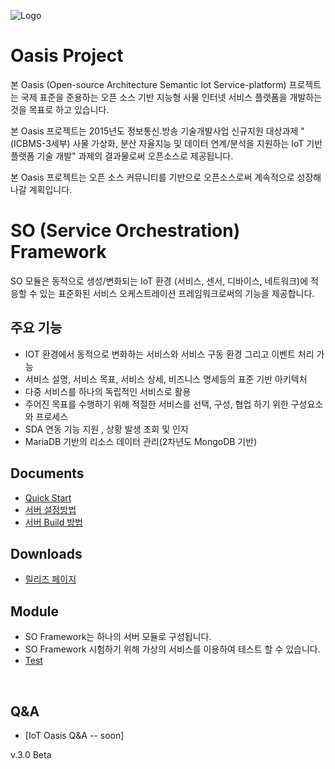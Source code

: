 
![Logo](https://github.com/iotoasis/SO/blob/master/logo_oasis_m.png)

# Oasis Project

본 Oasis (Open-source Architecture Semantic Iot Service-platform) 프로젝트는 국제 표준을 준용하는 오픈 소스 기반 지능형 사물 인터넷 서비스 플랫폼을 개발하는 것을 목표로 하고 있습니다.

본 Oasis 프로젝트는 2015년도 정보통신․방송 기술개발사업 신규지원 대상과제 "(ICBMS-3세부) 사물 가상화, 분산 자율지능 및 데이터 연계/분석을 지원하는 IoT 기반 플랫폼 기술 개발" 과제의 결과물로써 오픈소스로 제공됩니다.

본 Oasis 프로젝트는 오픈 소스 커뮤니티를 기반으로 오픈소스로써 계속적으로 성장해 나갈 계획입니다.

# SO (Service Orchestration) Framework

SO 모듈은 동적으로 생성/변화되는 IoT 환경 (서비스, 센서, 디바이스, 네트워크)에 적응할 수 있는 표준화된 서비스 오케스트레이션 프레임워크로써의 기능을 제공합니다.

## 주요 기능

- IOT 환경에서 동적으로 변화하는 서비스와 서비스 구동 환경 그리고 이벤트 처리 가능
- 서비스 설명, 서비스 목표, 서비스 상세, 비즈니스 명세등의 표준 기반 아키텍처
- 다중 서비스를 하나의 독립적인 서비스로 활용
- 주어진 목표를 수행하기 위해 적절한 서비스를 선택, 구성, 협업 하기 위한 구성요소와 프로세스
- SDA 연동 기능 지원 , 상황 발생 조회 및 인지 
- MariaDB 기반의 리소스 데이터 관리(2차년도 MongoDB 기반)

## Documents
 - [Quick Start](https://github.com/iotoasis/SO/blob/master/so-doc/quick-start.md)
 - [서버 설정방법](https://github.com/iotoasis/SO/blob/master/so-doc/configuration.md)
 - [서버 Build 방법](https://github.com/iotoasis/SO/blob/master/so-doc/build_eclipse.md)

## Downloads
 - [릴리즈 페이지](https://github.com/iotoasis/SO/releases)
 
## Module
- SO Framework는 하나의 서버 모듈로 구성됩니다. 
- SO Framework 시험하기 위해 가상의 서비스를 이용하여 테스트 할 수 있습니다.
- [Test](https://github.com/iotoasis/SO/blob/master/so-doc/so-test.md)
<br>

## Q&A
 - [IoT Oasis Q&A -- soon]

 

v.3.0 Beta
